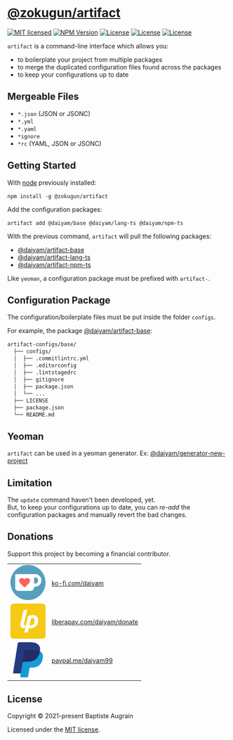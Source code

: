 [@zokugun/artifact](https://github.com/zokugun/artifact)
========================================================

[![MIT licensed](https://img.shields.io/badge/license-MIT-blue.svg)](./LICENSE)
[![NPM Version](https://img.shields.io/npm/v/@zokugun/artifact.svg?colorB=green)](https://www.npmjs.com/package/@zokugun/artifact)
[![License](https://img.shields.io/badge/donate-ko--fi-green)](https://ko-fi.com/daiyam)
[![License](https://img.shields.io/badge/donate-liberapay-green)](https://liberapay.com/daiyam/donate)
[![License](https://img.shields.io/badge/donate-paypal-green)](https://paypal.me/daiyam99)

`artifact` is a command-line interface which allows you:
- to boilerplate your project from multiple packages
- to merge the duplicated configuration files found across the packages
- to keep your configurations up to date

Mergeable Files
---------------

- `*.json` (JSON or JSONC)
- `*.yml`
- `*.yaml`
- `*ignore`
- `*rc` (YAML, JSON or JSONC)

Getting Started
---------------

With [node](http://nodejs.org) previously installed:

    npm install -g @zokugun/artifact


Add the configuration packages:

```
artifact add @daiyam/base @daiyam/lang-ts @daiyam/npm-ts
```

 With the previous command, `artifact` will pull the following packages:
- [@daiyam/artifact-base](https://github.com/daiyam/artifact-config/tree/master/packages/base)
- [@daiyam/artifact-lang-ts](https://github.com/daiyam/artifact-config/tree/master/packages/lang-ts)
- [@daiyam/artifact-npm-ts](https://github.com/daiyam/artifact-config/tree/master/packages/npm-ts)

Like `yeoman`, a configuration package must be prefixed with `artifact-`.

Configuration Package
---------------------

The configuration/boilerplate files must be put inside the folder `configs`.

For example, the package [@daiyam/artifact-base](https://github.com/daiyam/artifact-config/tree/master/packages/base):

```
artifact-configs/base/
  ├── configs/
  │  ├── .commitlintrc.yml
  │  ├── .editorconfig
  │  ├── .lintstagedrc
  │  ├── gitignore
  │  ├── package.json
  │  └── ...
  ├── LICENSE
  ├── package.json
  └── README.md
```

Yeoman
------

`artifact` can be used in a yeoman generator. Ex: [@daiyam/generator-new-project](https://github.com/daiyam/generator-new-project)

Limitation
----------

The `update` command haven't been developed, yet.<br />
But, to keep your configurations up to date, you can *re-add* the configuration packages and manually revert the bad changes.

Donations
---------

Support this project by becoming a financial contributor.

<table>
	<tr>
		<td><img src="https://raw.githubusercontent.com/daiyam/assets/master/icons/256/funding_kofi.png" alt="Ko-fi" width="80px" height="80px"></td>
		<td><a href="https://ko-fi.com/daiyam" target="_blank">ko-fi.com/daiyam</a></td>
	</tr>
	<tr>
		<td><img src="https://raw.githubusercontent.com/daiyam/assets/master/icons/256/funding_liberapay.png" alt="Liberapay" width="80px" height="80px"></td>
		<td><a href="https://liberapay.com/daiyam/donate" target="_blank">liberapay.com/daiyam/donate</a></td>
	</tr>
	<tr>
		<td><img src="https://raw.githubusercontent.com/daiyam/assets/master/icons/256/funding_paypal.png" alt="PayPal" width="80px" height="80px"></td>
		<td><a href="https://paypal.me/daiyam99" target="_blank">paypal.me/daiyam99</a></td>
	</tr>
</table>

License
-------

Copyright &copy; 2021-present Baptiste Augrain

Licensed under the [MIT license](https://opensource.org/licenses/MIT).
